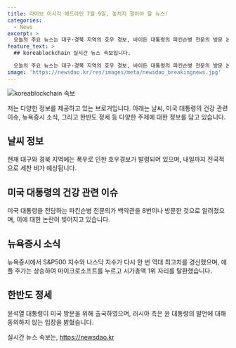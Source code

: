 ```yaml
---
title: 라이브 이시각 헤드라인 7월 9일, 놓치지 말아야 할 뉴스!
categories:
  - News
excerpt: >
  오늘의 주요 뉴스는 대구·경북 지역의 호우 경보, 바이든 대통령의 파킨슨병 전문의 방문 논란, 뉴욕증시의 최고치 경신 및 애플의 시총 1위 탈환, 윤대통령의 방미 출국 및 해병대원 특검법 재의 요구, 그리고 러시아의 윤 대통령 발언에 대한 반응입니다. 특히 윤 대통령의 발언은 남북 중 결정을 요구하는데 러시아가 동의하지 않는다는 반응을 보였습니다.
feature_text: >
  ## koreablockchain 실시간 뉴스 속보입니다.

  오늘의 주요 뉴스는 대구·경북 지역의 호우 경보, 바이든 대통령의 파킨슨병 전문의 방문 논란, 뉴욕증시의 최고치 경신 및 애플의 시총 1위 탈환, 윤대통령의 방미 출국 및 해병대원 특검법 재의 요구, 그리고 러시아의 윤 대통령 발언에 대한 반응입니다. 특히 윤 대통령의 발언은 남북 중 결정을 요구하는데 러시아가 동의하지 않는다는 반응을 보였습니다.
image: 'https://newsdao.kr/res/images/meta/newsdao_breakingnews.jpg'
---
```


<p><img src="https://newsdao.kr/res/images/meta/newsdao_breakingnews.jpg" alt="koreablockchain 속보" /></p>

<p>저는 다양한 정보를 제공하고 있는 브로거입니다. 아래는 날씨, 미국 대통령의 건강 관련 이슈, 뉴욕증시 소식, 그리고 한반도 정세 등 다양한 주제에 대한 정보를 담고 있습니다.</p>

<h2 data-ke-size="size26">날씨 정보</h2>

<p data-ke-size="size16">현재 대구와 경북 지역에는 폭우로 인한 호우경보가 발령되어 있으며, 내일까지 전국적으로 세찬 비가 예상됩니다.</p>

<h2 data-ke-size="size26">미국 대통령의 건강 관련 이슈</h2>

<p data-ke-size="size16">미국 대통령을 전담하는 파킨슨병 전문의가 백악관을 8번이나 방문한 것으로 알려졌으며, 이에 대한 논란이 빚어지고 있습니다.</p>

<h2 data-ke-size="size26">뉴욕증시 소식</h2>

<p data-ke-size="size16">뉴욕증시에서 S&P500 지수와 나스닥 지수가 다시 한 번 역대 최고치를 경신했으며, 애플 주가는 상승하여 마이크로소프트를 누르고 시가총액 1위 자리를 탈환했습니다.</p>

<h2 data-ke-size="size26">한반도 정세</h2>

<p data-ke-size="size16">윤석열 대통령이 미국 방문을 위해 출국하였으며, 러시아 측은 윤 대통령의 발언에 대해 동의하지 않는 입장을 밝혔습니다.</p>
실시간 뉴스 속보는, <a href="https://newsdao.kr" rel="dofollow">https://newsdao.kr</a>


